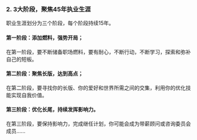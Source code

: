 ### 2. 3大阶段，聚焦45年执业生涯
职业生涯划分为三个阶段，每个阶段持续15年。
#### 第一阶段：添加燃料，强势开局；
在第一阶段，要不断储备职场燃料，要有耐心，不断行动，不断学习，探索和弥补自己的短板。

#### 第二阶段：聚焦长版，达到高点；
在第二阶段，要寻找你的长版、你的爱好和世界所需之间的交集，利用你的优化技能实现自我价值。

#### 第三阶段：优化长尾，持续发挥影响力。
在第三阶段，要保持影响力，完成继任计划，你可能会成为带薪顾问或咨询委员会成员......
